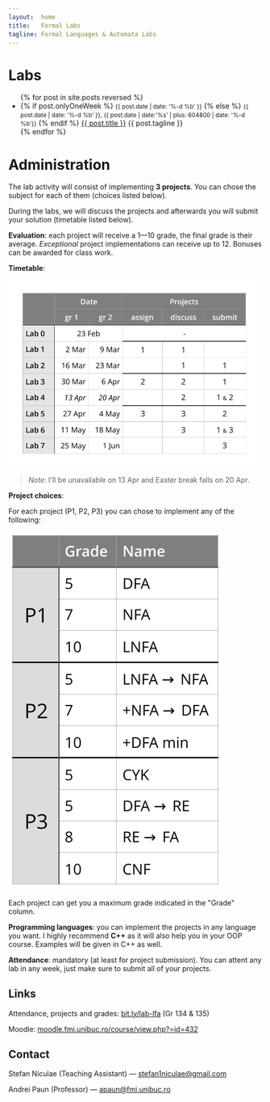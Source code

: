 ```yaml
---
layout:  home
title:   Formal Labs
tagline: Formal Languages & Automata Labs
---
```


# Labs

<ul class="posts">
  {% for post in site.posts reversed %}
    <li>
    {% if post.onlyOneWeek %}
      <small class="post-date">{{ post.date | date: '%-d %b' }}</small>
    {% else %}
      <small class="post-date">{{ post.date | date: '%-d %b' }}, {{ post.date | date:'%s' | plus: 604800 | date: '%-d %b'}}</small>
    {% endif %}
      <a href="{{ site.baseurl }}{{ post.url }}" class="post-link">{{ post.title }}</a>
      {{ post.tagline }}
    </li>
  {% endfor %}
</ul>

# Administration

The lab activity will consist of implementing **3 projects**. You can chose the subject for each of them (choices listed below).

During the labs, we will discuss the projects and afterwards you will submit your solution (timetable listed below).

**Evaluation**: each project will receive a 1—10 grade, the final grade is their average. *Exceptional* project implementations can receive up to 12. Bonuses can be awarded for class work.

**Timetable**:

![timetable](assets/timetable.svg)

> *Note:* I'll be unavailable on 13 Apr and Easter break falls on 20 Apr.

**Project choices**:

For each project (P1, P2, P3) you can chose to implement any of the following:

![timetable](assets/projects.svg)

Each project can get you a maximum grade indicated in the "Grade" column.

**Programming languages**: you can implement the projects in any language you want. I highly recommend **C++** as it will also help you in your OOP course. Examples will be given in C++ as well.

**Attendance**: mandatory (at least for project submission). You can attent any lab in any week, just make sure to submit all of your projects.



## Links

Attendance, projects and grades: [bit.ly/lab-lfa](http://bit.ly/lab-lfa) (Gr 134 & 135)

Moodle: [moodle.fmi.unibuc.ro/course/view.php?=id=432](http://moodle.fmi.unibuc.ro/enrol/index.php?id=432)

## Contact

Stefan Niculae (Teaching Assistant) — stefan1niculae@gmail.com

Andrei Paun (Professor) — apaun@fmi.unibuc.ro
